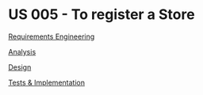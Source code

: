 # US 005 - To register a Store

[Requirements Engineering](01.requirements-engineering/us005-requirements-engineering.md)

[Analysis](02.analysis/us005-analysis.md)

[Design](03.design/Readme.md)

[Tests & Implementation ](04.tests-and-implementation/Readme.md)
